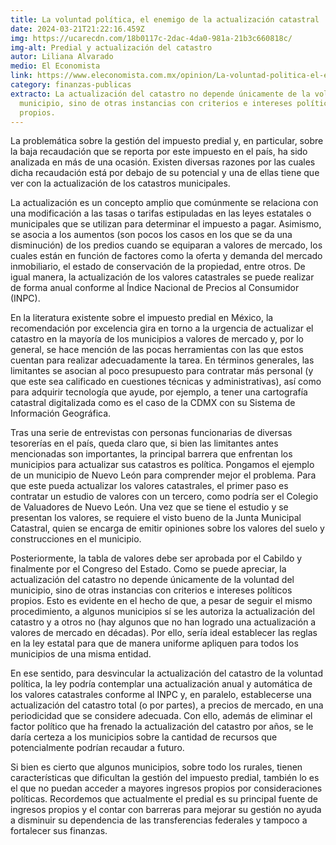```yaml
---
title: La voluntad política, el enemigo de la actualización catastral
date: 2024-03-21T21:22:16.459Z
img: https://ucarecdn.com/18b0117c-2dac-4da0-981a-21b3c660818c/
img-alt: Predial y actualización del catastro
autor: Liliana Alvarado
medio: El Economista
link: https://www.eleconomista.com.mx/opinion/La-voluntad-politica-el-enemigo-de-la-actualizacion-catastral-20240321-0064.html
category: finanzas-publicas
extracto: La actualización del catastro no depende únicamente de la voluntad del
  municipio, sino de otras instancias con criterios e intereses políticos
  propios.
---
```

La problemática sobre la gestión del impuesto predial y, en particular, sobre la baja recaudación que se reporta por este impuesto en el país, ha sido analizada en más de una ocasión. Existen diversas razones por las cuales dicha recaudación está por debajo de su potencial y una de ellas tiene que ver con la actualización de los catastros municipales.

La actualización es un concepto amplio que comúnmente se relaciona con una modificación a las tasas o tarifas estipuladas en las leyes estatales o municipales que se utilizan para determinar el impuesto a pagar. Asimismo, se asocia a los aumentos (son pocos los casos en los que se da una disminución) de los predios cuando se equiparan a valores de mercado, los cuales están en función de factores como la oferta y demanda del mercado inmobiliario, el estado de conservación de la propiedad, entre otros. De igual manera, la actualización de los valores catastrales se puede realizar de forma anual conforme al Índice Nacional de Precios al Consumidor (INPC).

En la literatura existente sobre el impuesto predial en México, la recomendación por excelencia gira en torno a la urgencia de actualizar el catastro en la mayoría de los municipios a valores de mercado y, por lo general, se hace mención de las pocas herramientas con las que estos cuentan para realizar adecuadamente la tarea. En términos generales, las limitantes se asocian al poco presupuesto para contratar más personal (y que este sea calificado en cuestiones técnicas y administrativas), así como para adquirir tecnología que ayude, por ejemplo, a tener una cartografía catastral digitalizada como es el caso de la CDMX con su Sistema de Información Geográfica.

Tras una serie de entrevistas con personas funcionarias de diversas tesorerías en el país, queda claro que, si bien las limitantes antes mencionadas son importantes, la principal barrera que enfrentan los municipios para actualizar sus catastros es política. Pongamos el ejemplo de un municipio de Nuevo León para comprender mejor el problema. Para que este pueda actualizar los valores catastrales, el primer paso es contratar un estudio de valores con un tercero, como podría ser el Colegio de Valuadores de Nuevo León. Una vez que se tiene el estudio y se presentan los valores, se requiere el visto bueno de la Junta Municipal Catastral, quien se encarga de emitir opiniones sobre los valores del suelo y construcciones en el municipio.

Posteriormente, la tabla de valores debe ser aprobada por el Cabildo y finalmente por el Congreso del Estado. Como se puede apreciar, la actualización del catastro no depende únicamente de la voluntad del municipio, sino de otras instancias con criterios e intereses políticos propios. Esto es evidente en el hecho de que, a pesar de seguir el mismo procedimiento, a algunos municipios sí se les autoriza la actualización del catastro y a otros no (hay algunos que no han logrado una actualización a valores de mercado en décadas). Por ello, sería ideal establecer las reglas en la ley estatal para que de manera uniforme apliquen para todos los municipios de una misma entidad.

En ese sentido, para desvincular la actualización del catastro de la voluntad política, la ley podría contemplar una actualización anual y automática de los valores catastrales conforme al INPC y, en paralelo, establecerse una actualización del catastro total (o por partes), a precios de mercado, en una periodicidad que se considere adecuada. Con ello, además de eliminar el factor político que ha frenado la actualización del catastro por años, se le daría certeza a los municipios sobre la cantidad de recursos que potencialmente podrían recaudar a futuro.

Si bien es cierto que algunos municipios, sobre todo los rurales, tienen características que dificultan la gestión del impuesto predial, también lo es el que no puedan acceder a mayores ingresos propios por consideraciones políticas. Recordemos que actualmente el predial es su principal fuente de ingresos propios y el contar con barreras para mejorar su gestión no ayuda a disminuir su dependencia de las transferencias federales y tampoco a fortalecer sus finanzas.